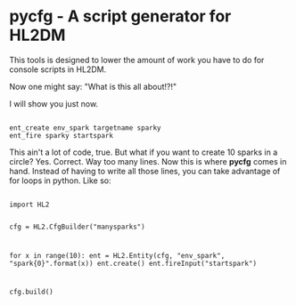 pycfg - A script generator for HL2DM
=====

This tools is designed to lower the amount of work you have to do for console scripts in HL2DM.

Now one might say: "What is this all about!?!"

I will show you just now.

<code>
ent_create env_spark targetname sparky
ent_fire sparky startspark
</code>

This ain't a lot of code, true. But what if you want to create 10 sparks in a circle? Yes. Correct. Way too many lines. Now this is where <b>pycfg</b> comes in hand. Instead of having to write all those lines, you can take advantage of for loops in python. Like so:

<code>
import HL2

cfg = HL2.CfgBuilder("manysparks")

for x in range(10):
    ent = HL2.Entity(cfg,
            "env_spark",
            "spark{0}".format(x))
    ent.create()
    ent.fireInput("startspark")

cfg.build()
